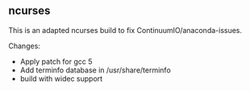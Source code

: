 ## ncurses

This is an adapted ncurses build to fix ContinuumIO/anaconda-issues.

Changes:
* Apply patch for gcc 5
* Add terminfo database in /usr/share/terminfo
* build with widec support
